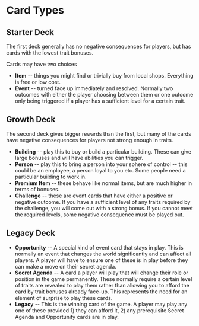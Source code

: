 # Card Types

## Starter Deck

The first deck generally has no negative consequences
for players, but has cards with the lowest trait bonuses.

Cards may have two choices

* **Item** -- things you might find or trivially buy from local shops. Everything
is free or low cost.
* **Event** -- turned face up immediately and resolved. Normally two outcomes with
either the player choosing between them or one outcome only being triggered if
a player has a sufficient level for a certain trait.


## Growth Deck

The second deck gives bigger rewards than the first, but many of the cards
have negative consequences for players not strong enough in traits.

* **Building** -- play this to buy or build a particular building. These can
 give large bonuses and will have abilities you can trigger.
* **Person** -- play this to bring a person into your sphere of control --
this could be an employee, a person loyal to you etc. Some people need a
particular building to work in.
* **Premium Item** -- these behave like normal items, but are much higher
in terms of bonuses.
* **Challenge** -- these are event cards that have either a positive or
negative outcome. If you have a sufficient level of any traits required by
the challenge, you will come out with a strong bonus. If you cannot meet
the required levels, some negative consequence must be played out.

## Legacy Deck

* **Opportunity** -- A special kind of event card that stays in play. This
  is normally an event that changes the world significantly and can
  affect all players. A player will have to ensure one of these is in
  play before they can make a move on their secret agenda.
* **Secret Agenda** -- A card a player will play that will change their
  role or position in the game permanently. These normally require a
  certain level of traits are revealed to play them rather than
  allowing you to afford the card by trait bonuses already
  face-up. This represents the need for an element of surprise to play
  these cards.
* **Legacy** -- This is the winning card of the game. A player may play
  any one of these provided 1) they can afford it, 2) any prerequisite
  Secret Agenda and Opportunity cards are in play.
